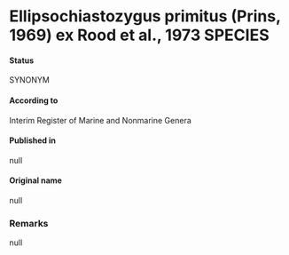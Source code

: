 Ellipsochiastozygus primitus (Prins, 1969) ex Rood et al., 1973 SPECIES
=======

#### Status
SYNONYM

#### According to
Interim Register of Marine and Nonmarine Genera

#### Published in
null

#### Original name
null

### Remarks
null